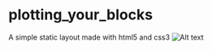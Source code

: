 # plotting_your_blocks
A simple static layout made with html5 and css3 
![Alt text](https://raw.github.com/kevinbundi/plotting_your_blocks/master/Capture.PNG)


